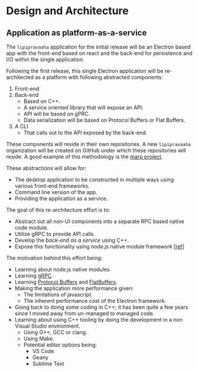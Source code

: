 # Design and Architecture

## Application as platform-as-a-service

The `lipipravaaha` application for the initial release will be an Electron based app with the front-end based on react and the back-end for persistence and I/O within the single application.

Following the first release, this single Electron application will be re-architected as a platform with following abstracted components:

1. Front-end
2. Back-end
    - Based on C++.
    - A service oriented library that will expose an API.
    - API will be based on gPRC.
    - Data serialization will  be based on Protocol Buffers or Flat Buffers.
3. A CLI
    - That calls out to the API exposed by the back-end.

These components will reside in their own repositories. A new `lipipravaaha` organization will be created on GitHub under which these repositories will reside. A good example of this methodology is the [marp project](https://github.com/marp-team).

These abstractions will allow for:

- The desktop application to be constructed in multiple ways using various front-end frameworks.
- Command line version of the app.
- Providing the application as a service.

The goal of this re-architecture effort is to:

- Abstract out all non-UI components into a separate RPC based native code module.
- Utilize gRPC to provide API calls.
- Develop the _back-end as a service_ using C++.
- Expose this functionality using node.js native module framework [[ref](https://blog.risingstack.com/writing-native-node-js-modules/)]

The motivation behind this effort being:

- Learning about node.js native modules
- Learning [gRPC](https://grpc.io/).
- Learning [Protocol Buffers](https://developers.google.com/protocol-buffers/) and [FlatBuffers](https://github.com/google/flatbuffers).
- Making the application more performance given:
  - The limitations of javascript.
  - The inherent performance cost of the Electron framework.
- Going back to doing some coding in C++; it has been quite a few years since I moved away from un-managed to managed code.
- Learning about using C++ tooling by doing the development in a non Visual Studio environment.
  - Using G++, GCC or clang.
  - Using Make.
  - Potential editor options being:
    - VS Code
    - Geany
    - Sublime Text
